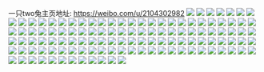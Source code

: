一只two兔主页地址: https://weibo.com/u/2104302982 
![](https://wx4.sinaimg.cn/mw2000/7d6d1d86gy1h91kmufir0j20u0141jxk.jpg) 
![](https://wx4.sinaimg.cn/mw2000/7d6d1d86gy1h91kmuskjfj20u00u0n1d.jpg) 
![](https://wx4.sinaimg.cn/mw2000/7d6d1d86gy1h8rmjq1z6uj21o41xuhdu.jpg) 
![](https://wx4.sinaimg.cn/mw2000/7d6d1d86gy1h8rmjttkndj22c03407wl.jpg) 
![](https://wx4.sinaimg.cn/mw2000/7d6d1d86gy1h8rmjyw0ivj22c03401l5.jpg) 
![](https://wx4.sinaimg.cn/mw2000/7d6d1d86gy1h8rmk2gtztj22802ypb2d.jpg) 
![](https://wx4.sinaimg.cn/mw2000/7d6d1d86gy1h8rmk6k9dwj22802ztb2d.jpg) 
![](https://wx4.sinaimg.cn/mw2000/7d6d1d86gy1h8rmk9ehvcj223j2dqu10.jpg) 
![](https://wx4.sinaimg.cn/mw2000/7d6d1d86gy1h8rmkcch9sj22802ypx6r.jpg) 
![](https://wx4.sinaimg.cn/mw2000/7d6d1d86gy1h8pgoyuos6j20u01swwnm.jpg) 
![](https://wx4.sinaimg.cn/mw2000/7d6d1d86gy1h8pgkp3mwcj20rj1pzjvz.jpg) 
![](https://wx4.sinaimg.cn/mw2000/7d6d1d86gy1h8pgkoi76wj20rk1nm10z.jpg) 
![](https://wx4.sinaimg.cn/mw2000/7d6d1d86gy1h8pgkxhzcij20wr0kfwj2.jpg) 
![](https://wx4.sinaimg.cn/mw2000/7d6d1d86gy1h8aa3lzar1j224836ce84.jpg) 
![](https://wx4.sinaimg.cn/mw2000/7d6d1d86gy1h84frnzp41j20wi12812r.jpg) 
![](https://wx4.sinaimg.cn/mw2000/7d6d1d86gy1h8107ax53sj21a41s2hdt.jpg) 
![](https://wx4.sinaimg.cn/mw2000/7d6d1d86gy1h81075syp6j22802yo7wi.jpg) 
![](https://wx4.sinaimg.cn/mw2000/7d6d1d86gy1h8108u6empj228030n4qv.jpg) 
![](https://wx4.sinaimg.cn/mw2000/7d6d1d86gy1h8109ivveej22802ypkjr.jpg) 
![](https://wx4.sinaimg.cn/mw2000/7d6d1d86gy1h8109l7sbpj20zk16vtni.jpg) 
![](https://wx4.sinaimg.cn/mw2000/7d6d1d86gy1h810b0ppb5j22c03404qr.jpg) 
![](https://wx4.sinaimg.cn/mw2000/7d6d1d86gy1h810cdrslej22c03401kz.jpg) 
![](https://wx4.sinaimg.cn/mw2000/7d6d1d86gy1h810crtitlj221w2vdqv6.jpg) 
![](https://wx4.sinaimg.cn/mw2000/7d6d1d86gy1h8106eoq32j22c0341e83.jpg) 
![](https://wx4.sinaimg.cn/mw2000/7d6d1d86gy1h801u16dcwj22c03401l1.jpg) 
![](https://wx4.sinaimg.cn/mw2000/7d6d1d86gy1h801tw4igoj22c03401l1.jpg) 
![](https://wx4.sinaimg.cn/mw2000/7d6d1d86gy1h801u4qj0bj22c0340x6s.jpg) 
![](https://wx4.sinaimg.cn/mw2000/7d6d1d86gy1h7ywtbzuvsj22dr36c7wj.jpg) 
![](https://wx4.sinaimg.cn/mw2000/7d6d1d86gy1h7ywtd5cp3j22c0340kjl.jpg) 
![](https://wx4.sinaimg.cn/mw2000/7d6d1d86gy1h7ywtfu7k0j22802yox6r.jpg) 
![](https://wx4.sinaimg.cn/mw2000/7d6d1d86gy1h7ywtjgnthj22802yo4qs.jpg) 
![](https://wx4.sinaimg.cn/mw2000/7d6d1d86gy1h7ywtms37xj22802you0z.jpg) 
![](https://wx4.sinaimg.cn/mw2000/7d6d1d86gy1h7geeo4q3jj22802yoe83.jpg) 
![](https://wx4.sinaimg.cn/mw2000/7d6d1d86gy1h7geelayq9j222s2ee7wj.jpg) 
![](https://wx4.sinaimg.cn/mw2000/7d6d1d86gy1h7geeqzcpdj22802yokjn.jpg) 
![](https://wx4.sinaimg.cn/mw2000/7d6d1d86gy1h7geewvpndj23402c07wj.jpg) 
![](https://wx4.sinaimg.cn/mw2000/7d6d1d86gy1h7geeuojuej22802yphdv.jpg) 
![](https://wx4.sinaimg.cn/mw2000/7d6d1d86gy1h7geez1qs9j22yo280b2b.jpg) 
![](https://wx4.sinaimg.cn/mw2000/7d6d1d86gy1h7d1x0qhr8j22c0340e81.jpg) 
![](https://wx4.sinaimg.cn/mw2000/7d6d1d86gy1h7d1yc3xlcj23402c04qr.jpg) 
![](https://wx4.sinaimg.cn/mw2000/7d6d1d86gy1h7d1yejgqrj23402c01kz.jpg) 
![](https://wx4.sinaimg.cn/mw2000/7d6d1d86gy1h7d1ygwmepj23402c0hdu.jpg) 
![](https://wx4.sinaimg.cn/mw2000/7d6d1d86gy1h7d1yjura4j23402c0hdu.jpg) 
![](https://wx4.sinaimg.cn/mw2000/7d6d1d86gy1h7bk64v4vcj22802yonpg.jpg) 
![](https://wx4.sinaimg.cn/mw2000/7d6d1d86gy1h76fqo3y5nj22802yoqv6.jpg) 
![](https://wx4.sinaimg.cn/mw2000/7d6d1d86gy1h7lf318hhrj220l3401kz.jpg) 
![](https://wx4.sinaimg.cn/mw2000/7d6d1d86gy1h75zlaw0fmj22c03407wi.jpg) 
![](https://wx4.sinaimg.cn/mw2000/7d6d1d86gy1h72xgusezoj22dy1pt1kx.jpg) 
![](https://wx4.sinaimg.cn/mw2000/7d6d1d86gy1h72xgxzgw4j21s235skjm.jpg) 
![](https://wx4.sinaimg.cn/mw2000/7d6d1d86gy1h72xh19jc7j235s23uhdu.jpg) 
![](https://wx4.sinaimg.cn/mw2000/7d6d1d86gy1h72xh8p97wj21s035se82.jpg) 
![](https://wx4.sinaimg.cn/mw2000/7d6d1d86gy1h72xh4pjg0j223u35su0y.jpg) 
![](https://wx4.sinaimg.cn/mw2000/7d6d1d86gy1h72xh9zmmwj20wi1lgwsf.jpg) 
![](https://wx4.sinaimg.cn/mw2000/7d6d1d86gy1h72xhdoix1j22dd35sx6q.jpg) 
![](https://wx4.sinaimg.cn/mw2000/7d6d1d86gy1h72xhgf1i3j223u35s4qq.jpg) 
![](https://wx4.sinaimg.cn/mw2000/7d6d1d86gy1h72xgtmfqrj223u35s4qq.jpg) 
![](https://wx4.sinaimg.cn/mw2000/7d6d1d86gy1h6ycbjtwooj22c0341kjr.jpg) 
![](https://wx4.sinaimg.cn/mw2000/7d6d1d86gy1h6ycbs94elj22c0341kjn.jpg) 
![](https://wx4.sinaimg.cn/mw2000/7d6d1d86gy1h6ycbo9tk3j22c0341x6r.jpg) 
![](https://wx4.sinaimg.cn/mw2000/7d6d1d86gy1h6ycbxkljuj22c03401l0.jpg) 
![](https://wx4.sinaimg.cn/mw2000/7d6d1d86gy1h6ycc3q98kj22c0340npe.jpg) 
![](https://wx4.sinaimg.cn/mw2000/7d6d1d86gy1h6ycc0rr7kj22c0340x6r.jpg) 
![](https://wx4.sinaimg.cn/mw2000/7d6d1d86ly1h6pv8x9gh0j22c0340b2b.jpg) 
![](https://wx4.sinaimg.cn/mw2000/7d6d1d86ly1h6pvainj19j22c0340npj.jpg) 
![](https://wx4.sinaimg.cn/mw2000/7d6d1d86ly1h6pv928jlmj22bz340x6s.jpg) 
![](https://wx4.sinaimg.cn/mw2000/7d6d1d86ly1h6pv9afifjj22c02of1ky.jpg) 
![](https://wx4.sinaimg.cn/mw2000/7d6d1d86ly1h6pv9x43q4j22c0340e87.jpg) 
![](https://wx4.sinaimg.cn/mw2000/7d6d1d86ly1h6pv972rccj22c1340any.jpg) 
![](https://wx4.sinaimg.cn/mw2000/7d6d1d86ly1h6pvc3qh24j22c035hnpj.jpg) 
![](https://wx4.sinaimg.cn/mw2000/7d6d1d86ly1h6pvaokhdaj227a2xpkjl.jpg) 
![](https://wx4.sinaimg.cn/mw2000/7d6d1d86ly1h6pvcmyyp2j22c03404qq.jpg) 
![](https://wx4.sinaimg.cn/mw2000/7d6d1d86gy1h6j3mivrg1j20wi1ycazo.jpg) 
![](https://wx4.sinaimg.cn/mw2000/7d6d1d86gy1h6divevcu4j22c03404qr.jpg) 
![](https://wx4.sinaimg.cn/mw2000/7d6d1d86gy1h5b681lw68j22m4264e84.jpg) 
![](https://wx4.sinaimg.cn/mw2000/7d6d1d86gy1h5b68xw3o5j23342bce87.jpg) 
![](https://wx4.sinaimg.cn/mw2000/7d6d1d86gy1h5b68r2rc9j22kg21a7wl.jpg) 
![](https://wx4.sinaimg.cn/mw2000/7d6d1d86gy1h5b69go32gj22bc334npg.jpg) 
![](https://wx4.sinaimg.cn/mw2000/7d6d1d86gy1h5b69nqsaxj22bc334kjo.jpg) 
![](https://wx4.sinaimg.cn/mw2000/7d6d1d86gy1h5b699l2cij21xj2mdkjn.jpg) 
![](https://wx4.sinaimg.cn/mw2000/7d6d1d86gy1h5b693lj24j224q2pbe84.jpg) 
![](https://wx4.sinaimg.cn/mw2000/7d6d1d86gy1h5b67w03xcj22bc334e84.jpg) 
![](https://wx4.sinaimg.cn/mw2000/7d6d1d86gy1h5b69t5v0hj23402c07wk.jpg) 
![](https://wx4.sinaimg.cn/mw2000/7d6d1d86gy1h58wx10uwuj22bc2siu0z.jpg) 
![](https://wx4.sinaimg.cn/mw2000/7d6d1d86gy1h58wx8scfij22bc334qv8.jpg) 
![](https://wx4.sinaimg.cn/mw2000/7d6d1d86gy1h58wxft8raj22bc334kjo.jpg) 
![](https://wx4.sinaimg.cn/mw2000/7d6d1d86gy1h58wxio56dj22cd1qk4qr.jpg) 
![](https://wx4.sinaimg.cn/mw2000/7d6d1d86gy1h58wxpau7sj22dp334b2b.jpg) 
![](https://wx4.sinaimg.cn/mw2000/7d6d1d86gy1h58wwxxuszj22bc334hdw.jpg) 
![](https://wx4.sinaimg.cn/mw2000/7d6d1d86ly1h57jauqqwkj23342bcx6s.jpg) 
![](https://wx4.sinaimg.cn/mw2000/7d6d1d86ly1h57lveyzljj233429a4qq.jpg) 
![](https://wx4.sinaimg.cn/mw2000/7d6d1d86gy1h57uqayav1j22ba33znpi.jpg) 
![](https://wx4.sinaimg.cn/mw2000/7d6d1d86gy1h57ur19t7sj22bc334qva.jpg) 
![](https://wx4.sinaimg.cn/mw2000/7d6d1d86gy1h57ur7mdktj23402c07wj.jpg) 
![](https://wx4.sinaimg.cn/mw2000/7d6d1d86gy1h57uriyq2cj23342bcb2e.jpg) 
![](https://wx4.sinaimg.cn/mw2000/7d6d1d86ly1h57j9jq8zyj24ao380hdx.jpg) 
![](https://wx4.sinaimg.cn/mw2000/7d6d1d86ly1h57lv5lvw3j22302nwx6p.jpg) 
![](https://wx4.sinaimg.cn/mw2000/7d6d1d86gy1h55fpwabcyj22bc334npf.jpg) 
![](https://wx4.sinaimg.cn/mw2000/7d6d1d86gy1h55fot54rej23402c07wi.jpg) 
![](https://wx4.sinaimg.cn/mw2000/7d6d1d86gy1h55fqct37ej23342bc1kz.jpg) 
![](https://wx4.sinaimg.cn/mw2000/7d6d1d86gy1h55g3ob889j22bc36thdv.jpg) 
![](https://wx4.sinaimg.cn/mw2000/7d6d1d86gy1h55g3raqqtj22c0340e82.jpg) 
![](https://wx4.sinaimg.cn/mw2000/7d6d1d86gy1h55g3wo37sj22bc3347wi.jpg) 
![](https://wx4.sinaimg.cn/mw2000/7d6d1d86gy1h55g48nwd1j22bc335qv8.jpg) 
![](https://wx4.sinaimg.cn/mw2000/7d6d1d86gy1h55g4axdtfj23402c0qv5.jpg) 
![](https://wx4.sinaimg.cn/mw2000/7d6d1d86gy1h55g3gkv7oj22bc3341l1.jpg) 
![](https://wx4.sinaimg.cn/mw2000/7d6d1d86gy1h4uzd021q8j22ds1sckjn.jpg) 
![](https://wx4.sinaimg.cn/mw2000/7d6d1d86gy1h4uzd3hc3oj21sc2dsu0x.jpg) 
![](https://wx4.sinaimg.cn/mw2000/7d6d1d86gy1h4uzcxves9j21sc2dse83.jpg) 
![](https://wx4.sinaimg.cn/mw2000/7d6d1d86gy1h4a4xxjicej22lh2c07wi.jpg) 
![](https://wx4.sinaimg.cn/mw2000/7d6d1d86gy1h4a4s81wghj21400u0ng0.jpg) 
![](https://wx4.sinaimg.cn/mw2000/7d6d1d86gy1h4a4s2sc6dj213z0s44fm.jpg) 
![](https://wx4.sinaimg.cn/mw2000/7d6d1d86gy1h4a4tgmhv6j22ur2c0e82.jpg) 
![](https://wx4.sinaimg.cn/mw2000/7d6d1d86gy1h4a4uc3dm9j23402c0hdu.jpg) 
![](https://wx4.sinaimg.cn/mw2000/7d6d1d86gy1h3u64i1o29j21sc2dsx6p.jpg) 
![](https://wx4.sinaimg.cn/mw2000/7d6d1d86gy1h3u64mx71aj22802yoqva.jpg) 
![](https://wx4.sinaimg.cn/mw2000/7d6d1d86gy1h3u64t08npj22802yoe86.jpg) 
![](https://wx4.sinaimg.cn/mw2000/7d6d1d86gy1h3u64yw5xdj22802yo7wm.jpg) 
![](https://wx4.sinaimg.cn/mw2000/7d6d1d86gy1h3u655bni7j22802yoe86.jpg) 
![](https://wx4.sinaimg.cn/mw2000/7d6d1d86gy1h3u65b70jij22802yo7wm.jpg) 

